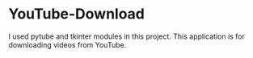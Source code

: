 # YouTube-Download
I used pytube and tkinter modules in this project.
This application is for downloading videos from YouTube.
